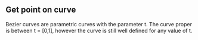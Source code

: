 ## Get point on curve
Bezier curves are parametric curves with the parameter t.
The curve proper is between t = [0,1], however the curve
is still well defined for any value of t.
